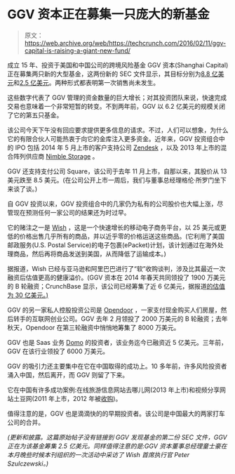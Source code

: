 # GGV 资本正在募集一只庞大的新基金 

> 原文：<https://web.archive.org/web/https://techcrunch.com/2016/02/11/ggv-capital-is-raising-a-giant-new-fund/>

成立 15 年、投资于美国和中国公司的跨境风险基金 GGV 资本(Shanghai Capital)正在募集两只新的大型基金，这两份新的 SEC 文件显示，其目标分别为[8.8 亿美元](https://web.archive.org/web/20221207073414/http://www.sec.gov/Archives/edgar/data/1666253/000166625316000001/xslFormDX01/primary_doc.xml)和[2.5 亿美元](https://web.archive.org/web/20221207073414/http://www.sec.gov/Archives/edgar/data/1666183/000166625316000002/xslFormDX01/primary_doc.xml)。两种形式都表明第一次销售尚未发生。

这些数字代表了 GGV 管理的资金数量的巨大增长；对其投资团队来说，快速完成交易也意味着一个非常短暂的转变。不到两年前，GGV 以 6.2 亿美元的规模关闭了它的第五只基金。

该公司今天下午没有回应要求提供更多信息的请求。不过，人们可以想象，为什么它的有限合伙人可能热衷于向它的金库注入更多资金。近年来，GGV 投资组合中的 IPO 包括 2014 年 5 月上市的客户支持公司 [Zendesk](https://web.archive.org/web/20221207073414/https://www.zendesk.com/) ，以及 2013 年上市的混合阵列供应商 [Nimble Storage](https://web.archive.org/web/20221207073414/http://www.nimblestorage.com/) 。

GGV 还支持支付公司 Square，该公司于去年 11 月上市，自那以来，其股价从 13 美元跌至 8.5 美元。(在公司公开上市一周后，我们与董事总经理格伦·所罗门坐下来谈了谈。)

自 GGV 投资以来，GGV 投资组合中的几家仍为私有的公司股价也大幅上涨，尽管现在预测任何一家公司的结果还为时过早。

它的赌注之一是 [Wish](https://web.archive.org/web/20221207073414/https://www.wish.com/) ，这是一个快速增长的移动电子商务平台，以 25 美元或更低的价格出售几乎所有的商品，并以近乎零的价格运送这些商品。(它利用了美国邮政服务(U.S. Postal Service)的电子包裹(ePacket)计划，该计划通过在海外处理商品，然后再将商品发送到美国，从而降低了运输成本。)

据报道，Wish 已经与亚马逊和阿里巴巴进行了“软”收购谈判，涉及比其最近一次融资后估值更高的健康溢价。(GGV 资本在 2014 年春天共同领投了 1900 万美元的 B 轮融资；CrunchBase 显示，该公司已经筹集了近 6 亿美元，据报道[的估值为 30 亿美元。)](https://web.archive.org/web/20221207073414/https://beta.techcrunch.com/2015/06/03/sources-dst-global-led-mobile-shopping-app-wishs-500m-round/#.4rxxxwi:rsAp)

GGV 的另一家私人控股投资公司是 [Opendoor](https://web.archive.org/web/20221207073414/https://www.opendoor.com/) ，一家支付现金购买人们房屋，然后转手的互联网创业公司。GGV 去年 2 月领投了 2000 万美元的 B 轮融资；去年秋天，Opendoor 在第三轮融资中悄悄地筹集了 8000 万美元。

GGV 也是 Saas 业务 [Domo](https://web.archive.org/web/20221207073414/https://www.domo.com/) 的投资者，该业务迄今已融资近 5 亿美元。三年前，GGV 在该行业领投了 6000 万美元。

GGV 的吸引力还主要集中在它在中国取得的成功上。10 多年前，许多风险投资者涌入中国，然后离开，而 GGV 则留了下来。

它在中国有许多成功案例:在线旅游信息网站去哪儿网(2013 年上市)和视频分享网站土豆网(2011 年上市，2012 年被[收购](https://web.archive.org/web/20221207073414/http://www.wsj.com/articles/SB10001424052702304537904577276892681960660))。

值得注意的是，GGV 也是滴滴快的的早期投资者。该公司是中国最大的两家打车公司的合并。

*(更新和披露。这篇原始帖子没有链接到 GGV 发现基金的第二份 SEC 文件，GGV 正在为该基金筹集 2.5 亿美元。同样值得注意的是:GGV 资本董事总经理童士豪在本月晚些时候本刊组织的一次活动中采访了 Wish 首席执行官 Peter Szulczewski。)*